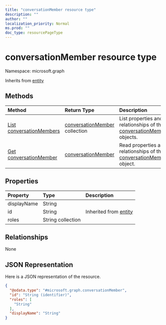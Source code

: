 ```yaml
---
title: "conversationMember resource type"
description: ""
author: ""
localization_priority: Normal
ms.prod: ""
doc_type: resourcePageType
---
```


# conversationMember resource type


Namespace: microsoft.graph




Inherits from [entity](../resources/entity.md)

## Methods
|Method|Return Type|Description|
|:---|:---|:---|
|[List conversationMembers](../api/conversationmember-list.md)|[conversationMember](../resources/conversationmember.md) collection|List properties and relationships of the [conversationMember](../resources/conversationmember.md) objects.|
|[Get conversationMember](../api/conversationmember-get.md)|[conversationMember](../resources/conversationmember.md)|Read properties and relationships of the [conversationMember](../resources/conversationmember.md) object.|

## Properties
|Property|Type|Description|
|:---|:---|:---|
|displayName|String||
|id|String| Inherited from [entity](../resources/entity.md)|
|roles|String collection||

## Relationships
None

## JSON Representation
Here is a JSON representation of the resource.
<!-- {
  "blockType": "resource",
  "keyProperty": "id",
  "@odata.type": "microsoft.graph.conversationMember",
  "baseType": "microsoft.graph.entity",
  "openType": false
}
-->
``` json
{
  "@odata.type": "#microsoft.graph.conversationMember",
  "id": "String (identifier)",
  "roles": [
    "String"
  ],
  "displayName": "String"
}
```

